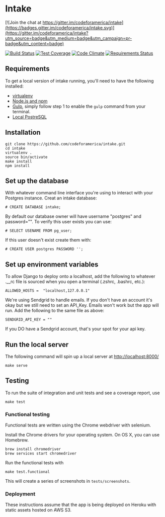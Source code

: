 # Intake

[![Join the chat at https://gitter.im/codeforamerica/intake](https://badges.gitter.im/codeforamerica/intake.svg)](https://gitter.im/codeforamerica/intake?utm_source=badge&utm_medium=badge&utm_campaign=pr-badge&utm_content=badge)

[![Build Status](https://travis-ci.org/codeforamerica/intake.svg?branch=master)](https://travis-ci.org/codeforamerica/intake) [![Test Coverage](https://codeclimate.com/github/codeforamerica/intake/badges/coverage.svg)](https://codeclimate.com/github/codeforamerica/intake/coverage) [![Code Climate](https://codeclimate.com/github/codeforamerica/intake/badges/gpa.svg)](https://codeclimate.com/github/codeforamerica/intake) 
[![Requirements Status](https://requires.io/github/codeforamerica/intake/requirements.svg?branch=master)](https://requires.io/github/codeforamerica/intake/requirements/?branch=master)

## Requirements
To get a local version of intake running, you'll need to have the following installed:
*   [virtualenv](https://github.com/codeforamerica/howto/blob/master/Python-Virtualenv.md)
*   [Node.js and npm](https://github.com/codeforamerica/howto/blob/master/Node.js.md)
*   [Gulp](https://github.com/gulpjs/gulp/blob/master/docs/getting-started.md), simply follow step 1 to enable the `gulp` command from your terminal.
*   [Local PostreSQL](https://github.com/codeforamerica/howto/blob/master/PostgreSQL.md)

## Installation

```
git clone https://github.com/codeforamerica/intake.git
cd intake
virtualenv .
source bin/activate
make install
npm install
```

## Set up the database
With whatever command line interface you're using to interact with your Postgres instance. Creat an intake database:

```
# CREATE DATABASE intake;
```

By default our database owner will have username "postgres" and password="".
To verify this user exists you can use:

```
# SELECT USENAME FROM pg_user;
```

If this user doesn't exist create them with:

```
# CREATE USER postgres PASSWORD '';
```

## Set up environment variables
To allow Django to deploy onto a localhost, add the following to whatever .__rc file is sourced when you open a terminal (.zshrc, .bashrc, etc.):

```
ALLOWED_HOSTS =  "localhost,127.0.0.1"
```

We're using Sendgrid to handle emails. If you don't have an account it's okay but we still need to set an API_Key. Emails won't work but the app will run. Add the following to the same file as above:

```
SENDGRID_API_KEY = ""
```
If you DO have a Sendgrid account, that's your spot for your api key.

## Run the local server

The following command will spin up a local server at [http://localhost:8000/](http://localhost:8000/)

```
make serve
```

## Testing

To run the suite of integration and unit tests and see a coverage report, use
```
make test
```

### Functional testing

Functional tests are written using the Chrome webdriver with selenium.

Install the Chrome drivers for your operating system. On OS X, you can use Homebrew.

```
brew install chromedriver
brew services start chromedriver
```

Run the functional tests with

```
make test.functional
```

This will create a series of screenshots in `tests/screenshots`.

### Deployment

These instructions assume that the app is being deployed on Heroku with static assets hosted on AWS S3.

